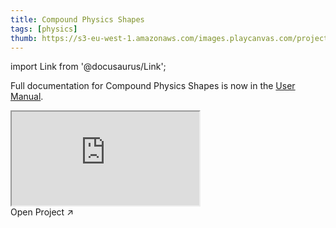 ```yaml
---
title: Compound Physics Shapes
tags: [physics]
thumb: https://s3-eu-west-1.amazonaws.com/images.playcanvas.com/projects/12/688146/E92618-image-75.jpg
---
```


import Link from '@docusaurus/Link';

Full documentation for Compound Physics Shapes is now in the [User Manual][documentation-page].

<div className="iframe-container">
    <iframe src="https://playcanv.as/p/KXZ5Lsda/" title="Compound Physics Shapes" allow="camera; microphone; xr-spatial-tracking; fullscreen" allowfullscreen></iframe>
</div>

<Link to='https://playcanvas.com/project/688146/'>Open Project ↗</Link>

[documentation-page]: /user-manual/physics/compound-shapes/

